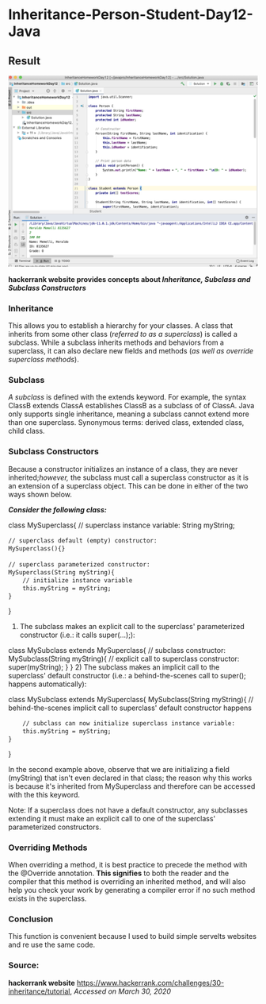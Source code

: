 # Inheritance-Person-Student-Day12-Java

## Result

<img width="964" alt="Inheritance-Person-Student" src="https://github.com/jaimehernan95/Inheritance-Person-Student-Day12-Java/blob/master/images/inheritanceHomework.png">


 **hackerrank website provides concepts about _Inheritance,  Subclass and Subclass Constructors_**

###  Inheritance

This allows you to establish a hierarchy for your classes. A class that inherits from some other class (_referred to as a superclass_) is called a subclass. While a subclass inherits methods and behaviors from a superclass, it can also declare new fields and methods (*as well as override superclass methods*).


###  Subclass
*A subclass* is defined with the extends keyword. For example, the syntax ClassB extends ClassA establishes ClassB as a subclass of of ClassA. Java only supports single inheritance, meaning a subclass cannot extend more than one superclass.
Synonymous terms: derived class, extended class, child class.


### Subclass Constructors
Because a constructor initializes an instance of a class, they are never inherited;_however,_ the subclass must call a superclass constructor as it is an extension of a superclass object. This can be done in either of the two ways shown below.


***Consider the following class:***

class MySuperclass{
    // superclass instance variable:
    String myString;
    
    // superclass default (empty) constructor:
    MySuperclass(){} 
    
    // superclass parameterized constructor:
    MySuperclass(String myString){ 
        // initialize instance variable
        this.myString = myString; 
    }
}
1) The subclass makes an explicit call to the superclass' parameterized constructor (i.e.: it calls super(...);):

class MySubclass extends MySuperclass{
    // subclass constructor:
    MySubclass(String myString){ 
        // explicit call to superclass constructor:
        super(myString); 
    }
}
2) The subclass makes an implicit call to the superclass' default constructor (i.e.: a behind-the-scenes call to super(); happens automatically):

class MySubclass extends MySuperclass{
    MySubclass(String myString){
        // behind-the-scenes implicit call to superclass' default constructor happens
        
        // subclass can now initialize superclass instance variable:
        this.myString = myString; 
    }
}

In the second example above, observe that we are initializing a field (myString) that isn't even declared in that class; the reason why this works is because it's inherited from MySuperclass and therefore can be accessed with the this keyword.


Note: If a superclass does not have a default constructor, any subclasses extending it must make an explicit call to one of the superclass' parameterized constructors.


###  Overriding Methods

When overriding a method, it is best practice to precede the method with the @Override annotation. **This signifies** to both the reader and the compiler that this method is overriding an inherited method, and will also help you check your work by generating a compiler error if no such method exists in the superclass. 


### Conclusion

This function is convenient because I used to build simple servelts websites and re use the same code.

### Source:

**hackerrank website**
https://www.hackerrank.com/challenges/30-inheritance/tutorial, _Accessed on March 30, 2020_
